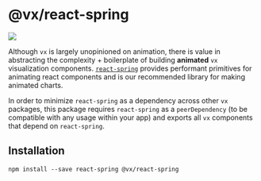 # @vx/react-spring

<a title="@vx/react-spring npm downloads" href="https://www.npmjs.com/package/@vx/react-spring">
  <img src="https://img.shields.io/npm/dm/@vx/react-spring.svg?style=flat-square" />
</a>

Although `vx` is largely unopinioned on animation, there is value in abstracting the complexity +
boilerplate of building **animated** `vx` visualization components.
[`react-spring`](https://www.react-spring.io/) provides performant primitives for animating react
components and is our recommended library for making animated charts.

In order to minimize `react-spring` as a dependency across other `vx` packages, this package
requires `react-spring` as a `peerDependency` (to be compatible with any usage within your app) and
exports all `vx` components that depend on `react-spring`.

## Installation

```
npm install --save react-spring @vx/react-spring
```
